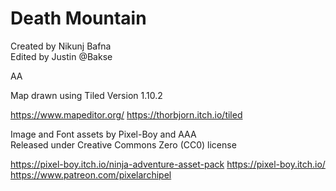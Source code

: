 # Death Mountain

Created by Nikunj Bafna  
Edited by Justin @Bakse

AA

Map drawn using Tiled Version 1.10.2

https://www.mapeditor.org/
https://thorbjorn.itch.io/tiled

Image and Font assets by Pixel-Boy and AAA  
Released under Creative Commons Zero (CC0) license

https://pixel-boy.itch.io/ninja-adventure-asset-pack
https://pixel-boy.itch.io/
https://www.patreon.com/pixelarchipel
